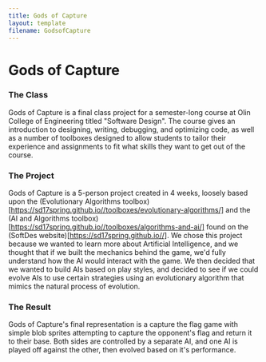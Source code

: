 ```yaml
---
title: Gods of Capture
layout: template
filename: GodsofCapture
---
```


# Gods of Capture
### The Class
Gods of Capture is a final class project for a semester-long course at Olin
College of Engineering titled "Software Design". The course gives an
introduction to designing, writing, debugging, and optimizing code, as well as
a number of toolboxes designed to allow students to tailor their experience and
assignments to fit what skills they want to get out of the course.
### The Project
Gods of Capture is a 5-person project created in 4 weeks, loosely based upon the
(Evolutionary Algorithms toolbox)[https://sd17spring.github.io//toolboxes/evolutionary-algorithms/]
and the (AI and Algorithms toolbox)[https://sd17spring.github.io//toolboxes/algorithms-and-ai/]
 found on the (SoftDes website)[https://sd17spring.github.io//]. We chose this
 project because we wanted to learn more about Artificial Intelligence, and we
 thought that if we built the mechanics behind the game, we'd fully understand
 how the AI would interact with the game. We then decided that we wanted to
 build AIs based on play styles, and decided to see if we could evolve AIs to
 use certain strategies using an evolutionary algorithm that mimics the natural
 process of evolution.
### The Result
Gods of Capture's final representation is a capture the flag game with simple
blob sprites attempting to capture the opponent's flag and return it to their
base. Both sides are controlled by a separate AI, and one AI is played off
against the other, then evolved based on it's performance.  
